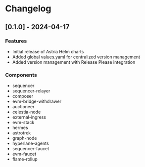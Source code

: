 # Changelog

## [0.1.0] - 2024-04-17

### Features

* Initial release of Astria Helm charts
* Added global values.yaml for centralized version management
* Added version management with Release Please integration

### Components

* sequencer
* sequencer-relayer
* composer
* evm-bridge-withdrawer
* auctioneer
* celestia-node
* external-ingress
* evm-stack
* hermes
* astrotrek
* graph-node
* hyperlane-agents
* sequencer-faucet
* evm-faucet
* flame-rollup